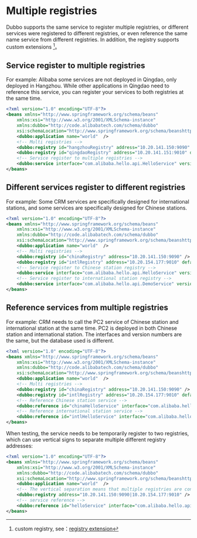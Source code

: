 # Multiple registries

Dubbo supports the same service to register multiple registries, or different services were registered to different registries, or even reference the same name service from different registries. In addition, the registry supports custom extensions [^1]。

## Service register to multiple registries

For example: Alibaba some services are not deployed in Qingdao, only deployed in Hangzhou. While other applications in Qingdao need to reference this service, you can register your services to both registries at the same time.

```xml
<?xml version="1.0" encoding="UTF-8"?>
<beans xmlns="http://www.springframework.org/schema/beans"
    xmlns:xsi="http://www.w3.org/2001/XMLSchema-instance"
    xmlns:dubbo="http://code.alibabatech.com/schema/dubbo"
    xsi:schemaLocation="http://www.springframework.org/schema/beanshttp://www.springframework.org/schema/beans/spring-beans.xsdhttp://code.alibabatech.com/schema/dubbohttp://code.alibabatech.com/schema/dubbo/dubbo.xsd">
    <dubbo:application name="world"  />
    <!-- Multi registries -->
    <dubbo:registry id="hangzhouRegistry" address="10.20.141.150:9090" />
    <dubbo:registry id="qingdaoRegistry" address="10.20.141.151:9010" default="false" />
    <!-- Service register to multiple registries -->
    <dubbo:service interface="com.alibaba.hello.api.HelloService" version="1.0.0" ref="helloService" registry="hangzhouRegistry,qingdaoRegistry" />
</beans>
```

## Different services register to different registries

For example: Some CRM services are specifically designed for international stations, and some services are specifically designed for Chinese stations.

```xml
<?xml version="1.0" encoding="UTF-8"?>
<beans xmlns="http://www.springframework.org/schema/beans"
    xmlns:xsi="http://www.w3.org/2001/XMLSchema-instance"
    xmlns:dubbo="http://code.alibabatech.com/schema/dubbo"
    xsi:schemaLocation="http://www.springframework.org/schema/beanshttp://www.springframework.org/schema/beans/spring-beans.xsdhttp://code.alibabatech.com/schema/dubbohttp://code.alibabatech.com/schema/dubbo/dubbo.xsd">
    <dubbo:application name="world"  />
    <!-- Multi registries -->
    <dubbo:registry id="chinaRegistry" address="10.20.141.150:9090" />
    <dubbo:registry id="intlRegistry" address="10.20.154.177:9010" default="false" />
    <!-- Service register to Chinese station registry -->
    <dubbo:service interface="com.alibaba.hello.api.HelloService" version="1.0.0" ref="helloService" registry="chinaRegistry" />
    <!-- Service register to international station registry -->
    <dubbo:service interface="com.alibaba.hello.api.DemoService" version="1.0.0" ref="demoService" registry="intlRegistry" />
</beans>
```


## Reference services from multiple registries

For example: CRM needs to call the PC2 service of Chinese station and international station at the same time. PC2 is deployed in both Chinese station and international station. The interfaces and version numbers are the same, but the database used is different.

```xml
<?xml version="1.0" encoding="UTF-8"?>
<beans xmlns="http://www.springframework.org/schema/beans"
    xmlns:xsi="http://www.w3.org/2001/XMLSchema-instance"
    xmlns:dubbo="http://code.alibabatech.com/schema/dubbo"
    xsi:schemaLocation="http://www.springframework.org/schema/beanshttp://www.springframework.org/schema/beans/spring-beans.xsdhttp://code.alibabatech.com/schema/dubbohttp://code.alibabatech.com/schema/dubbo/dubbo.xsd">
    <dubbo:application name="world"  />
    <!-- Multi registries -->
    <dubbo:registry id="chinaRegistry" address="10.20.141.150:9090" />
    <dubbo:registry id="intlRegistry" address="10.20.154.177:9010" default="false" />
    <!-- Reference Chinese station service -->
    <dubbo:reference id="chinaHelloService" interface="com.alibaba.hello.api.HelloService" version="1.0.0" registry="chinaRegistry" />
    <!-- Reference international station service -->
    <dubbo:reference id="intlHelloService" interface="com.alibaba.hello.api.HelloService" version="1.0.0" registry="intlRegistry" />
</beans>
```

When testing, the service needs to be temporarily register to two registries, which can use vertical signs to separate multiple different registry addresses:

```xml
<?xml version="1.0" encoding="UTF-8"?>
<beans xmlns="http://www.springframework.org/schema/beans"
    xmlns:xsi="http://www.w3.org/2001/XMLSchema-instance"
    xmlns:dubbo="http://code.alibabatech.com/schema/dubbo"
    xsi:schemaLocation="http://www.springframework.org/schema/beanshttp://www.springframework.org/schema/beans/spring-beans.xsdhttp://code.alibabatech.com/schema/dubbohttp://code.alibabatech.com/schema/dubbo/dubbo.xsd">
    <dubbo:application name="world"  />
    <!-- The vertical separation means that multiple registries are connected at the same time. Multiple cluster addresses of the same registry are separated by commas -->
    <dubbo:registry address="10.20.141.150:9090|10.20.154.177:9010" />
    <!-- service reference -->
    <dubbo:reference id="helloService" interface="com.alibaba.hello.api.HelloService" version="1.0.0" />
</beans>
```

[^1]: custom registry, see：[registry extension](https://dubbo.gitbooks.io/dubbo-dev-book/content/impls/registry.html)
